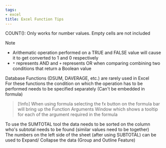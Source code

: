 ```yaml
---
tags:
- excel
title: Excel Function Tips
---
```


COUNT(): Only works for number values. Empty cells are not included

 > [!note]
 > * Arithematic operation performed on a TRUE and FALSE value will cause it to get converted to 1 and 0 respectively
 > * `*` represents AND and `+` represents OR when comparing combining two conditions that return a Boolean value

Database Functions (DSUM, DAVERAGE, etc.) are rarely used in Excel  
For these functions the condition on which the operation has to be performed needs to be specified separately (Can't be embedded in formula)

 > [!info]
 > When using formula selecting the fx button on the formula bar will bring up the Function Arguments Window which shows a tooltip for each of the argument required in the formula

To use the SUMTOTAL tool the data needs to be sorted on the column who's subtotal needs to be found (similar values need to be together)  
The numbers on the left side of the sheet (after using SUBTOTAL) can be used to Expand/ Collapse the data (Group and Outline Feature)